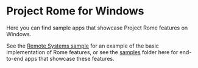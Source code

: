 # Project Rome for Windows

Here you can find sample apps that showcase Project Rome features on Windows. 

See the [Remote Systems sample](https://github.com/Microsoft/Windows-universal-samples/tree/master/Samples/RemoteSystems) for an example of the basic implementation of Rome features, or see the [samples](samples/) folder here for end-to-end apps that showcase these features.